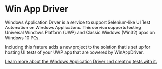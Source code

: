 ﻿# Win App Driver

Windows Application Driver is a service to support Selenium-like UI Test Automation on Windows Applications. This service supports testing Universal Windows Platform (UWP) and Classic Windows (Win32) apps on Windows 10 PCs.

Including this feature adds a new project to the solution that is set up for hosting UI tests of your UWP app that are powered by WinAppDriver.

[Learn more about the Windows Application Driver and creating tests with it.](https://github.com/Microsoft/WinAppDriver)

